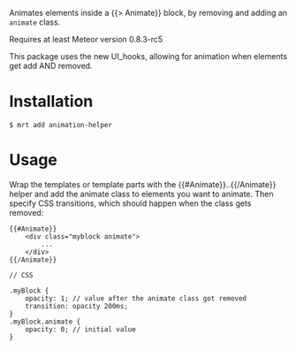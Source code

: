 Animates elements inside a {{> Animate}} block, by removing and adding an `animate` class.

Requires at least Meteor version 0.8.3-rc5
<!-- Demo: http://templatesession2demo.meteor.com -->

This package uses the new UI_hooks, allowing for animation when elements get add AND removed.


Installation
============

    $ mrt add animation-helper

Usage
=====


Wrap the templates or template parts with the {{#Animate}}..{{/Animate}} helper and add the animate class to elements you want to animate. Then specify CSS transitions, which should happen when the class gets removed:

	{{#Animate}}
		<div class="myblock animate">
			...
		</div>
	{{/Animate}}

	// CSS

	.myBlock {
		opacity: 1; // value after the animate class got removed
		transition: opacity 200ms;
	}
	.myBlock.animate {
		opacity: 0; // initial value
	}